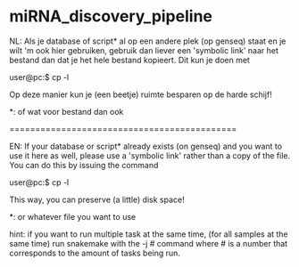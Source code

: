 # miRNA_discovery_pipeline

NL:
Als je database of script* al op een andere plek (op genseq) staat en je wilt 'm ook hier gebruiken, gebruik dan liever een 'symbolic link' naar het bestand dan dat je het hele bestand kopieert. Dit kun je doen met 

user@pc:$ cp -l <bestand> <plek waar de link moet komen>

Op deze manier kun je (een beetje) ruimte besparen op de harde schijf!

*: of wat voor bestand dan ook

============================================

EN:
If your database or script* already exists (on genseq) and you want to use it here as well, please use a 'symbolic link' rather than a copy of the file. You can do this by issuing the command 

user@pc:$ cp -l <file> <directory where you want to have it>

This way, you can preserve (a little) disk space!

*: or whatever file you want to use



hint: if you want to run multiple task at the same time, (for all samples at the same time) run snakemake with the -j # command where # is a number that corresponds to the amount of tasks being run. 
